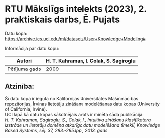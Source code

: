# RTU Mākslīgs intelekts (2023), 2. praktiskais darbs, Ē. Pujats

Datu kopa:<br>
https://archive.ics.uci.edu/ml/datasets/User+Knowledge+Modeling#

Informācija par datu kopu:<br>

| Autori        | H. T. Kahraman, I. Colak, S. Sagiroglu <br>
|-------------- | --------------------------------------
| Pētījuma gads | 2009


## Atzinība:
Šī datu kopa ir iegūta no Kalifornijas Universitātes Mašīnmācības repozitorijas, Īrvinas lietotāju zināšanu modelēšanas datu kopas (University of California, Irvine).<br>
UCI lapā kā datu kopas sākotnējais avots ir minēta šāda publikācija:<br>
*H. T. Kahraman, Sagiroglu, S., Colak, I., Intuitīva zināšanu klasifikatora izstrāde un lietotāju domēna atkarīgo datu modelēšana tīmeklī, Knowledge Based Systems, sēj. 37, 283.-295.lpp., 2013. gads*
